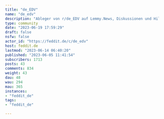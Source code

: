 ```yaml
---
title: "de_EDV" 
name: "de_edv"
description: "Ableger von r/de_EDV auf Lemmy.News, Diskussionen und Hilfestellung zu Hard- und SoftwareDiese Community dient als Anlaufstelle für alle IT-Interessierten, egal ob Profi oder blutiger Anfänger. Stellt eure Fragen und tauscht euch aus!Weitere IT Communitys:[!informationstechnik@feddit.de](https://feddit.de/c/informationstechnik) [!informatik@feddit.de](https://feddit.de/c/informatik) [!edv_sicherheit@feddit.de](https://feddit.de/c/edv_sicherheit) [!computerhilfe@feddit.de](https://feddit.de/c/computerhilfe) "
type: community
date: "2023-06-19 17:59:29"
draft: false
nsfw: false
actor_id: "https://feddit.de/c/de_edv"
host: feddit.de
lastmod: "2023-06-14 06:40:20"
published: "2023-06-05 11:41:54"
subscribers: 1713
posts: 43
comments: 834
weight: 43
dau: 48
wau: 294
mau: 365
instances:
- "feddit_de"
tags: 
- "feddit_de"

---
```

